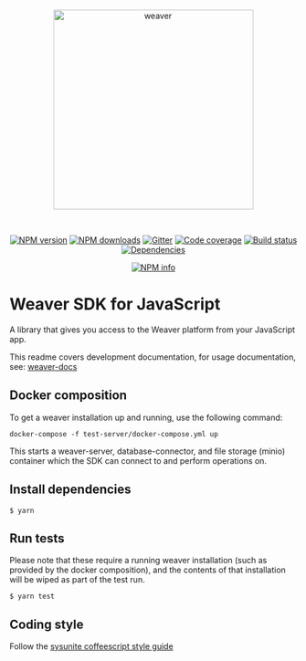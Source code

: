 <div align="center">
  <br />
  <p>
    <a href="http://weaverplatform.com"><img
		width="350px" src="icon.png" alt="weaver" /></a>
  </p>
  <br />
  <p>
    <a href="https://www.npmjs.com/package/weaver-sdk"><img src="https://img.shields.io/npm/v/weaver-sdk.svg?maxAge=3600" alt="NPM version" /></a>
    <a href="https://www.npmjs.com/package/weaver-sdk"><img src="https://img.shields.io/npm/dt/weaver-sdk.svg?maxAge=3600" alt="NPM downloads" /></a>
		<a href="https://gitter.im/weaver-platform/weaver-sdk-js"><img src="https://img.shields.io/gitter/room/nwjs/nw.js.svg" alt="Gitter" /></a>
		<a href="https://codecov.io/gh/weaverplatform/weaver-sdk-js"><img src="https://img.shields.io/codecov/c/github/weaverplatform/weaver-sdk-js/develop.svg?maxAge=0" alt="Code coverage" /></a>
    <a href="https://travis-ci.org/weaverplatform/weaver-sdk-js"><img src="https://travis-ci.org/weaverplatform/weaver-sdk-js.svg" alt="Build status" /></a>
    <a href="https://david-dm.org/weaverplatform/weaver-sdk-js"><img src="https://img.shields.io/david/weaverplatform/weaver-sdk-js.svg?maxAge=3600" alt="Dependencies" /></a>
  </p>
  <p>
    <a href="https://nodei.co/npm/weaver-sdk/"><img src="https://nodei.co/npm/weaver-sdk.png?downloads=true&stars=true" alt="NPM info" /></a>
  </p>
</div>

# Weaver SDK for JavaScript
A library that gives you access to the Weaver platform from your JavaScript app.

This readme covers development documentation, for usage documentation, see:
[weaver-docs](https://github.com/weaverplatform/weaver-docs)

## Docker composition

To get a weaver installation up and running, use the following command:
```
docker-compose -f test-server/docker-compose.yml up
```
This starts a weaver-server, database-connector, and file storage (minio)
container which the SDK can connect to and perform operations on.

## Install dependencies

```
$ yarn
```

## Run tests

Please note that these require a running weaver installation (such as provided
by the docker composition), and the contents of that installation will be wiped
as part of the test run.

```
$ yarn test
```

## Coding style

Follow the [sysunite coffeescript style
guide](https://github.com/sysunite/coffeescript-style-guide)

